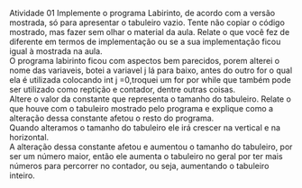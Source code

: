Atividade 01
Implemente o programa Labirinto, de acordo com a versão mostrada, só para apresentar o tabuleiro vazio. Tente não copiar o código mostrado, mas fazer sem olhar o material da aula. Relate o que você fez de diferente em termos de implementação ou se a sua implementação ficou igual à mostrada na aula.
<br>
O programa labirinto ficou com aspectos bem parecidos, porem alterei o nome das variaveis, botei a variavel j lá para baixo, antes do outro for o qual ela é utilizada colocando int j =0,troquei um for por while que também pode ser utilizado como reptição e contador, dentre outras coisas.
<br>
Altere o valor da constante que representa o tamanho do tabuleiro. Relate o que houve com o tabuleiro mostrado pelo programa e explique como a alteração dessa constante afetou o resto do programa.
<br>
Quando alteramos o tamanho do tabuleiro ele irá crescer na vertical e na horizontal.
<br>
A alteração dessa constante afetou e aumentou o tamanho do tabuleiro, por ser um número maior, então ele aumenta o tabuleiro no geral por ter mais números para percorrer no contador, ou seja, aumentando o tabuleiro inteiro.